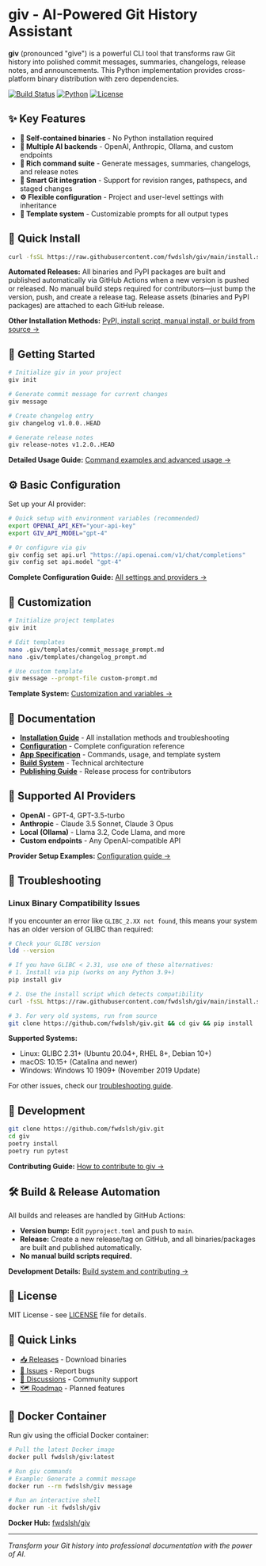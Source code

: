# giv - AI-Powered Git History Assistant

**giv** (pronounced "give") is a powerful CLI tool that transforms raw Git history into polished commit messages, summaries, changelogs, release notes, and announcements. This Python implementation provides cross-platform binary distribution with zero dependencies.

[![Build Status](https://img.shields.io/badge/build-passing-green)]()
[![Python](https://img.shields.io/badge/python-3.8%2B-blue)](https://python.org)
[![License](https://img.shields.io/badge/license-MIT-green)](LICENSE)

## ✨ Key Features

- **🚀 Self-contained binaries** - No Python installation required
- **🤖 Multiple AI backends** - OpenAI, Anthropic, Ollama, and custom endpoints  
- **📝 Rich command suite** - Generate messages, summaries, changelogs, and release notes
- **🎯 Smart Git integration** - Support for revision ranges, pathspecs, and staged changes
- **⚙️ Flexible configuration** - Project and user-level settings with inheritance
- **🔧 Template system** - Customizable prompts for all output types

## 🚀 Quick Install

```bash
curl -fsSL https://raw.githubusercontent.com/fwdslsh/giv/main/install.sh | sh
```

**Automated Releases:**
All binaries and PyPI packages are built and published automatically via GitHub Actions when a new version is pushed or released.
No manual build steps required for contributors—just bump the version, push, and create a release tag.
Release assets (binaries and PyPI packages) are attached to each GitHub release.

**Other Installation Methods:** [PyPI, install script, manual install, or build from source →](docs/installation.md)

## 🏁 Getting Started

```bash
# Initialize giv in your project
giv init

# Generate commit message for current changes
giv message

# Create changelog entry
giv changelog v1.0.0..HEAD

# Generate release notes
giv release-notes v1.2.0..HEAD
```

**Detailed Usage Guide:** [Command examples and advanced usage →](docs/app-spec.md)

## ⚙️ Basic Configuration

Set up your AI provider:

```bash
# Quick setup with environment variables (recommended)
export OPENAI_API_KEY="your-api-key"
export GIV_API_MODEL="gpt-4"

# Or configure via giv
giv config set api.url "https://api.openai.com/v1/chat/completions"
giv config set api.model "gpt-4"
```

**Complete Configuration Guide:** [All settings and providers →](docs/configuration.md)

## 🎨 Customization

```bash
# Initialize project templates
giv init

# Edit templates
nano .giv/templates/commit_message_prompt.md
nano .giv/templates/changelog_prompt.md

# Use custom template
giv message --prompt-file custom-prompt.md
```

**Template System:** [Customization and variables →](docs/app-spec.md#5-template-system)

## 📖 Documentation

- **[Installation Guide](docs/installation.md)** - All installation methods and troubleshooting
- **[Configuration](docs/configuration.md)** - Complete configuration reference
- **[App Specification](docs/app-spec.md)** - Commands, usage, and template system
- **[Build System](docs/build-system-review.md)** - Technical architecture
- **[Publishing Guide](docs/how-to-publish.md)** - Release process for contributors

## 🤖 Supported AI Providers

- **OpenAI** - GPT-4, GPT-3.5-turbo
- **Anthropic** - Claude 3.5 Sonnet, Claude 3 Opus
- **Local (Ollama)** - Llama 3.2, Code Llama, and more
- **Custom endpoints** - Any OpenAI-compatible API

**Provider Setup Examples:** [Configuration guide →](docs/configuration.md#configuration-examples)

## 🔧 Troubleshooting

### Linux Binary Compatibility Issues

If you encounter an error like `GLIBC_2.XX not found`, this means your system has an older version of GLIBC than required:

```bash
# Check your GLIBC version
ldd --version

# If you have GLIBC < 2.31, use one of these alternatives:
# 1. Install via pip (works on any Python 3.9+)
pip install giv

# 2. Use the install script which detects compatibility
curl -fsSL https://raw.githubusercontent.com/fwdslsh/giv/main/install.sh | sh

# 3. For very old systems, run from source
git clone https://github.com/fwdslsh/giv.git && cd giv && pip install .
```

**Supported Systems:**
- Linux: GLIBC 2.31+ (Ubuntu 20.04+, RHEL 8+, Debian 10+)
- macOS: 10.15+ (Catalina and newer)
- Windows: Windows 10 1909+ (November 2019 Update)

For other issues, check our [troubleshooting guide](docs/troubleshooting.md).

## 🔧 Development

```bash
git clone https://github.com/fwdslsh/giv.git
cd giv
poetry install
poetry run pytest
```

**Contributing Guide:** [How to contribute to giv →](CONTRIBUTING.md)

## 🛠️ Build & Release Automation

All builds and releases are handled by GitHub Actions:
- **Version bump:** Edit `pyproject.toml` and push to `main`.
- **Release:** Create a new release/tag on GitHub, and all binaries/packages are built and published automatically.
- **No manual build scripts required.**

**Development Details:** [Build system and contributing →](docs/build-system-review.md)

## 📄 License

MIT License - see [LICENSE](LICENSE) file for details.

## 🔗 Quick Links

- [📥 Releases](https://github.com/fwdslsh/giv/releases) - Download binaries
- [🐛 Issues](https://github.com/fwdslsh/giv/issues) - Report bugs
- [💬 Discussions](https://github.com/fwdslsh/giv/discussions) - Community support
- [🗺️ Roadmap](docs/roadmap.md) - Planned features

## 🐳 Docker Container

Run giv using the official Docker container:

```bash
# Pull the latest Docker image
docker pull fwdslsh/giv:latest

# Run giv commands
# Example: Generate a commit message
docker run --rm fwdslsh/giv message

# Run an interactive shell
docker run -it fwdslsh/giv
```

**Docker Hub:** [fwdslsh/giv](https://hub.docker.com/r/fwdslsh/giv)

---

*Transform your Git history into professional documentation with the power of AI.*